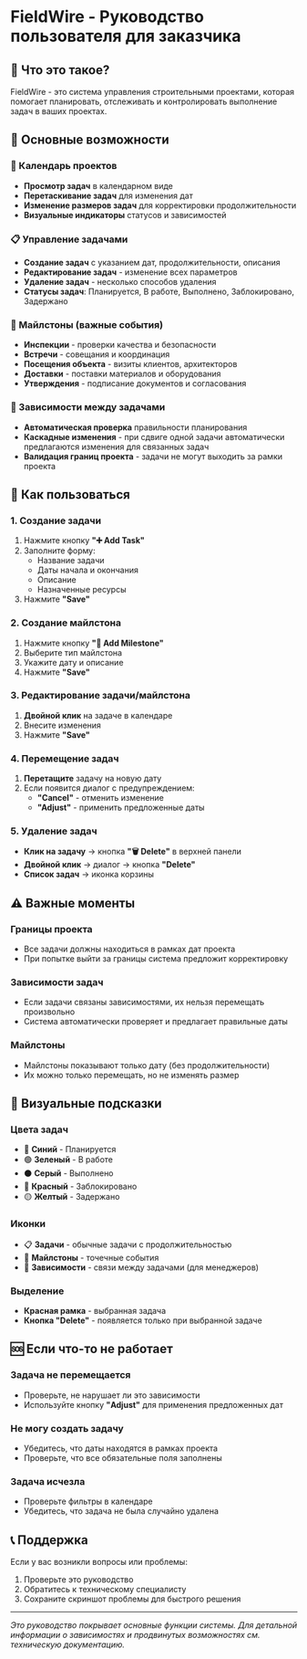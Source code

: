 # FieldWire - Руководство пользователя для заказчика

## 🎯 Что это такое?

FieldWire - это система управления строительными проектами, которая помогает планировать, отслеживать и контролировать выполнение задач в ваших проектах.

## 🚀 Основные возможности

### 📅 Календарь проектов
- **Просмотр задач** в календарном виде
- **Перетаскивание задач** для изменения дат
- **Изменение размеров задач** для корректировки продолжительности
- **Визуальные индикаторы** статусов и зависимостей

### 📋 Управление задачами
- **Создание задач** с указанием дат, продолжительности, описания
- **Редактирование задач** - изменение всех параметров
- **Удаление задач** - несколько способов удаления
- **Статусы задач**: Планируется, В работе, Выполнено, Заблокировано, Задержано

### 🎯 Майлстоны (важные события)
- **Инспекции** - проверки качества и безопасности
- **Встречи** - совещания и координация
- **Посещения объекта** - визиты клиентов, архитекторов
- **Доставки** - поставки материалов и оборудования
- **Утверждения** - подписание документов и согласования

### 🔗 Зависимости между задачами
- **Автоматическая проверка** правильности планирования
- **Каскадные изменения** - при сдвиге одной задачи автоматически предлагаются изменения для связанных задач
- **Валидация границ проекта** - задачи не могут выходить за рамки проекта

## 📖 Как пользоваться

### 1. Создание задачи
1. Нажмите кнопку **"➕ Add Task"**
2. Заполните форму:
   - Название задачи
   - Даты начала и окончания
   - Описание
   - Назначенные ресурсы
3. Нажмите **"Save"**

### 2. Создание майлстона
1. Нажмите кнопку **"🎯 Add Milestone"**
2. Выберите тип майлстона
3. Укажите дату и описание
4. Нажмите **"Save"**

### 3. Редактирование задачи/майлстона
1. **Двойной клик** на задаче в календаре
2. Внесите изменения
3. Нажмите **"Save"**

### 4. Перемещение задач
1. **Перетащите** задачу на новую дату
2. Если появится диалог с предупреждением:
   - **"Cancel"** - отменить изменение
   - **"Adjust"** - применить предложенные даты

### 5. Удаление задач
- **Клик на задачу** → кнопка **"🗑️ Delete"** в верхней панели
- **Двойной клик** → диалог → кнопка **"Delete"**
- **Список задач** → иконка корзины

## ⚠️ Важные моменты

### Границы проекта
- Все задачи должны находиться в рамках дат проекта
- При попытке выйти за границы система предложит корректировку

### Зависимости задач
- Если задачи связаны зависимостями, их нельзя перемещать произвольно
- Система автоматически проверяет и предлагает правильные даты

### Майлстоны
- Майлстоны показывают только дату (без продолжительности)
- Их можно только перемещать, но не изменять размер

## 🎨 Визуальные подсказки

### Цвета задач
- 🔵 **Синий** - Планируется
- 🟢 **Зеленый** - В работе  
- ⚫ **Серый** - Выполнено
- 🔴 **Красный** - Заблокировано
- 🟡 **Желтый** - Задержано

### Иконки
- 📋 **Задачи** - обычные задачи с продолжительностью
- 🎯 **Майлстоны** - точечные события
- 🔗 **Зависимости** - связи между задачами (для менеджеров)

### Выделение
- **Красная рамка** - выбранная задача
- **Кнопка "Delete"** - появляется только при выбранной задаче

## 🆘 Если что-то не работает

### Задача не перемещается
- Проверьте, не нарушает ли это зависимости
- Используйте кнопку **"Adjust"** для применения предложенных дат

### Не могу создать задачу
- Убедитесь, что даты находятся в рамках проекта
- Проверьте, что все обязательные поля заполнены

### Задача исчезла
- Проверьте фильтры в календаре
- Убедитесь, что задача не была случайно удалена

## 📞 Поддержка

Если у вас возникли вопросы или проблемы:
1. Проверьте это руководство
2. Обратитесь к техническому специалисту
3. Сохраните скриншот проблемы для быстрого решения

---

*Это руководство покрывает основные функции системы. Для детальной информации о зависимостях и продвинутых возможностях см. техническую документацию.*
